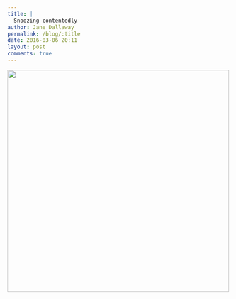 ```yaml
---
title: |
  Snoozing contentedly
author: Jane Dallaway
permalink: /blog/:title
date: 2016-03-06 20:11
layout: post
comments: true
---
```


<div><a href="//static.skitters.dallaway.com/tp_IMG_7013.JPG"><img src="//static.skitters.dallaway.com/tp_thumb_IMG_7013.JPG" width="500" height="500"/></a></div>



  

      
